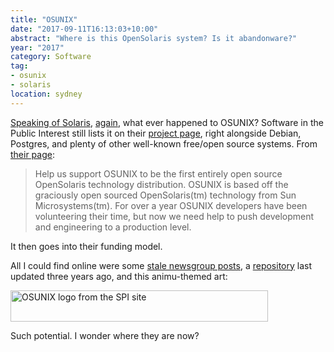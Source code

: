 ```yaml
---
title: "OSUNIX"
date: "2017-09-11T16:13:03+10:00"
abstract: "Where is this OpenSolaris system? Is it abandonware?"
year: "2017"
category: Software
tag:
- osunix
- solaris
location: sydney
---
```

[Speaking of Solaris], [again], what ever happened to OSUNIX? Software in the Public Interest still lists it on their [project page], right alongside Debian, Postgres, and plenty of other well-known free/open source systems. From [their page]\:

> Help us support OSUNIX to be the first entirely open source OpenSolaris technology distribution. OSUNIX is based off the graciously open sourced OpenSolaris(tm) technology from Sun Microsystems(tm). For over a year OSUNIX developers have been volunteering their time, but now we need help to push development and engineering to a production level.

It then goes into their funding model.

All I could find online were some [stale newsgroup posts], a [repository] last updated three years ago, and this animu-themed art:

<p><img src="https://rubenerd.com/files/2017/osunix-logo.png" alt="OSUNIX logo from the SPI site" style="width:412px; height:50px;" /></p>

Such potential. I wonder where they are now?

[Speaking of Solaris]: https://rubenerd.com/goodbye-to-solaris-probably/ "Rubenerd: Goodbye to Solaris, probably?"
[again]: https://rubenerd.com/what-about-aix-hpux/ "Rubenerd: What about AIX and HP/UX?"
[project page]: http://www.spi-inc.org/projects/
[their page]: http://www.spi-inc.org/projects/osunix/
[stale newsgroup posts]: http://grokbase.com/g/sc/osunix-commits
[repository]: https://bitbucket.org/osunix/
